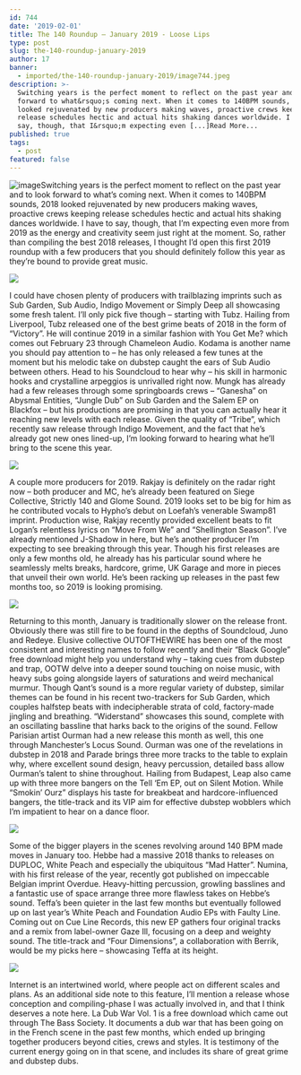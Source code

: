 ```yaml
---
id: 744
date: '2019-02-01'
title: The 140 Roundup – January 2019 - Loose Lips
type: post
slug: the-140-roundup-january-2019
author: 17
banner:
  - imported/the-140-roundup-january-2019/image744.jpeg
description: >-
  Switching years is the perfect moment to reflect on the past year and to look
  forward to what&rsquo;s coming next. When it comes to 140BPM sounds, 2018
  looked rejuvenated by new producers making waves, proactive crews keeping
  release schedules hectic and actual hits shaking dances worldwide. I have to
  say, though, that I&rsquo;m expecting even [...]Read More...
published: true
tags:
  - post
featured: false
---
```

![image](../imported/the-140-roundup-january-2019/image744.jpeg)Switching years is the perfect moment to reflect on the past year and to look forward to what’s coming next. When it comes to 140BPM sounds, 2018 looked rejuvenated by new producers making waves, proactive crews keeping release schedules hectic and actual hits shaking dances worldwide. I have to say, though, that I’m expecting even more from 2019 as the energy and creativity seem just right at the moment. So, rather than compiling the best 2018 releases, I thought I’d open this first 2019 roundup with a few producers that you should definitely follow this year as they’re bound to provide great music.

![](/wp-content/uploads/live/img/wysiwyg/5c51ba92dfb30.jpg)

I could have chosen plenty of producers with trailblazing imprints such as Sub Garden, Sub Audio, Indigo Movement or Simply Deep all showcasing some fresh talent. I’ll only pick five though – starting with Tubz. Hailing from Liverpool, Tubz released one of the best grime beats of 2018 in the form of “Victory”. He will continue 2019 in a similar fashion with You Get Me? which comes out February 23 through Chameleon Audio. Kodama is another name you should pay attention to – he has only released a few tunes at the moment but his melodic take on dubstep caught the ears of Sub Audio between others. Head to his Soundcloud to hear why – his skill in harmonic hooks and crystalline arpeggios is unrivalled right now. Mungk has already had a few releases through some springboards crews – “Ganesha” on Abysmal Entities, “Jungle Dub” on Sub Garden and the Salem EP on Blackfox – but his productions are promising in that you can actually hear it reaching new levels with each release. Given the quality of “Tribe”, which recently saw release through Indigo Movement, and the fact that he’s already got new ones lined-up, I’m looking forward to hearing what he’ll bring to the scene this year.

![](/wp-content/uploads/live/img/wysiwyg/5c51ba9d67a64.jpg)

A couple more producers for 2019. Rakjay is definitely on the radar right now – both producer and MC, he’s already been featured on Siege Collective, Strictly 140 and Glome Sound. 2019 looks set to be big for him as he contributed vocals to Hypho’s debut on Loefah’s venerable Swamp81 imprint. Production wise, Rakjay recently provided excellent beats to fit Logan’s relentless lyrics on “Move From We” and “Shellington Season”. I’ve already mentioned J-Shadow in here, but he’s another producer I’m expecting to see breaking through this year. Though his first releases are only a few months old, he already has his particular sound where he seamlessly melts breaks, hardcore, grime, UK Garage and more in pieces that unveil their own world. He’s been racking up releases in the past few months too, so 2019 is looking promising.

![](/wp-content/uploads/live/img/wysiwyg/5c51baa7e106e.jpg)

Returning to this month, January is traditionally slower on the release front. Obviously there was still fire to be found in the depths of Soundcloud, Juno and Redeye. Elusive collective OUTOFTHEWIRE has been one of the most consistent and interesting names to follow recently and their “Black Google” free download might help you understand why – taking cues from dubstep and trap, OOTW delve into a deeper sound touching on noise music, with heavy subs going alongside layers of saturations and weird mechanical murmur. Though Qant’s sound is a more regular variety of dubstep, similar themes can be found in his recent two-trackers for Sub Garden, which couples halfstep beats with indecipherable strata of cold, factory-made jingling and breathing. “Widerstand” showcases this sound, complete with an oscillating bassline that harks back to the origins of the sound. Fellow Parisian artist Ourman had a new release this month as well, this one through Manchester’s Locus Sound. Ourman was one of the revelations in dubstep in 2018 and Parade brings three more tracks to the table to explain why, where excellent sound design, heavy percussion, detailed bass allow Ourman’s talent to shine throughout. Hailing from Budapest, Leap also came up with three more bangers on the Tell ‘Em EP, out on Silent Motion. While “Smokin’ Ourz” displays his taste for breakbeat and hardcore-influenced bangers, the title-track and its VIP aim for effective dubstep wobblers which I’m impatient to hear on a dance floor.

![](/wp-content/uploads/live/img/wysiwyg/5c51babc5f372.jpg)

Some of the bigger players in the scenes revolving around 140 BPM made moves in January too. Hebbe had a massive 2018 thanks to releases on DUPLOC, White Peach and especially the ubiquitous “Mad Hatter”. Numina, with his first release of the year, recently got published on impeccable Belgian imprint Overdue. Heavy-hitting percussion, growling basslines and a fantastic use of space arrange three more flawless takes on Hebbe’s sound. Teffa’s been quieter in the last few months but eventually followed up on last year’s White Peach and Foundation Audio EPs with Faulty Line. Coming out on Cue Line Records, this new EP gathers four original tracks and a remix from label-owner Gaze Ill, focusing on a deep and weighty sound. The title-track and “Four Dimensions”, a collaboration with Berrik, would be my picks here – showcasing Teffa at its height.

![](/wp-content/uploads/live/img/wysiwyg/5c51bac5e7f24.jpg)

Internet is an intertwined world, where people act on different scales and plans. As an additional side note to this feature, I’ll mention a release whose conception and compiling-phase I was actually involved in, and that I think deserves a note here. La Dub War Vol. 1 is a free download which came out through The Bass Society. It documents a dub war that has been going on in the French scene in the past few months, which ended up bringing together producers beyond cities, crews and styles. It is testimony of the current energy going on in that scene, and includes its share of great grime and dubstep dubs.